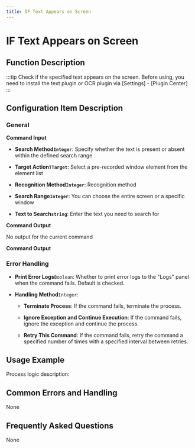 ```yaml
---
title: IF Text Appears on Screen
---
```


# IF Text Appears on Screen

## Function Description

:::tip 
Check if the specified text appears on the screen. Before using, you need to install the text plugin or OCR plugin via [Settings] - [Plugin Center]
:::

## Configuration Item Description

### General

**Command Input**

- **Search Method`Integer`**: Specify whether the text is present or absent within the defined search range

- **Target Action`TTarget`**: Select a pre-recorded window element from the element list

- **Recognition Method`Integer`**: Recognition method

- **Search Range`Integer`**: You can choose the entire screen or a specific window

- **Text to Search`string`**: Enter the text you need to search for


**Command Output**

No output for the current command


**Command Output**

### Error Handling

- **Print Error Logs**`Boolean`: Whether to print error logs to the "Logs" panel when the command fails. Default is checked. 

- **Handling Method**`Integer`:

    - **Terminate Process**: If the command fails, terminate the process.

    - **Ignore Exception and Continue Execution**: If the command fails, ignore the exception and continue the process.

    - **Retry This Command**: If the command fails, retry the command a specified number of times with a specified interval between retries.

## Usage Example

Process logic description:

## Common Errors and Handling

None

## Frequently Asked Questions

None

